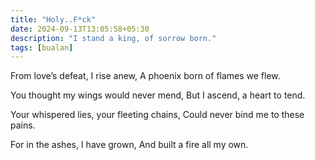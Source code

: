```yaml
---
title: "Holy..F*ck"
date: 2024-09-13T13:05:58+05:30
description: "I stand a king, of sorrow born."
tags: [bualan]
---
```


From love’s defeat, I rise anew,
A phoenix born of flames we flew.

You thought my wings would never mend,
But I ascend, a heart to tend.


Your whispered lies, your fleeting chains,
Could never bind me to these pains.

For in the ashes, I have grown,
And built a fire all my own.
